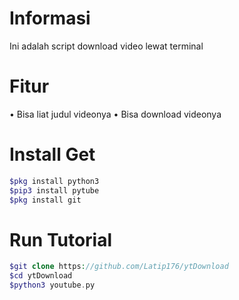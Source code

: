 # Informasi
Ini adalah script download video lewat terminal
# Fitur
• Bisa liat judul videonya
• Bisa download videonya
# Install Get
```PHP
$pkg install python3
$pip3 install pytube
$pkg install git
```
# Run Tutorial
```PHP
$git clone https://github.com/Latip176/ytDownload
$cd ytDownload
$python3 youtube.py
```
